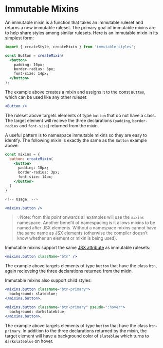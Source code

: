 # Immutable Mixins

An immutable mixin is a function that takes an immutable ruleset and returns a new immutable ruleset. The primary goal of immutable mixins are to help share styles among similar rulesets. Here is an immutable mixin in its simplest form:

```jsx
import { createStyle, createMixin } from 'immutable-styles';

const Button = createMixin(
  <button>
    padding: 10px;
    border-radius: 3px;
    font-size: 14px;
  </button>
);
```

The example above creates a mixin and assigns it to the const `Button`, which can be used like any other ruleset:

```jsx
<Button />
```

The ruleset above targets elements of type `button` that do not have a class. The target element will recieve the three declarations (`padding`, `border-radius` and `font-size`) returned from the mixin.

A useful pattern is to namespace immutable mixins so they are easy to identify. The following mixin is exactly the same as the `Button` example above:

```jsx
const mixins = {
  button: createMixin(
    <button>
      padding: 10px;
      border-radius: 3px;
      font-size: 14px;
    </button>
  )
}

<!-- Usage: -->

<mixins.button />
```

> 💡Note: from this point onwards all examples will use the `mixins` namespace. Another benefit of namespacing is it allows mixins to be named after JSX elements. Without a namespace mixins cannot have the same name as JSX elements (otherwise the compiler doesn't know whether an element or mixin is being used).

Immutable mixins support the same [JSX attribute]() as immutable rulesets:

```jsx
<mixins.button className="btn" />
```

The example above targets elements of type `button` that have the class `btn`, again recieveing the three declarations returned from the mixin.

Immutable mixins also support child styles:

```jsx
<mixins.button className="btn-primary">
  background: slateblue;
</mixins.button>,

<mixins.button className="btn-primary" pseudo=":hover">
  background: darkslateblue;
</mixins.button>,
```

The example above targets elements of type `button` that have the class `btn-primary`. In addition to the three declarations returned by the mixin, the target element will have a background color of `slateblue` which turns to `darkslateblue` on hover.


